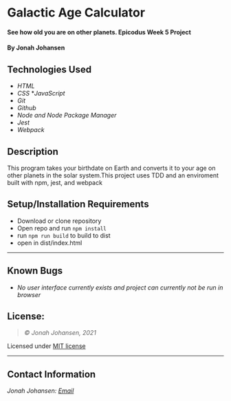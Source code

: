 # Galactic Age Calculator

#### See how old you are on other planets. Epicodus Week 5 Project

#### By Jonah Johansen

## Technologies Used


* _HTML_
* _CSS_
*_JavaScript_
* _Git_
* _Github_
* _Node and Node Package Manager_
* _Jest_
* _Webpack_

## Description
This program takes your birthdate on Earth and converts it to your age on other planets in the solar system.This project uses TDD and an enviroment built with npm, jest, and webpack

## Setup/Installation Requirements
* Download or clone repository
* Open repo and run ```npm install```
* run ```npm run build``` to build to dist
* open in dist/index.html

* * *
## Known Bugs

* _No user interface currently exists and project can currently not be run in browser_

## License:
> *&copy; Jonah Johansen, 2021*

Licensed under [MIT license](https://mit-license.org/)

* * *

## Contact Information
_Jonah Johansen: [Email](johansenjonah+git@gmail.com)_